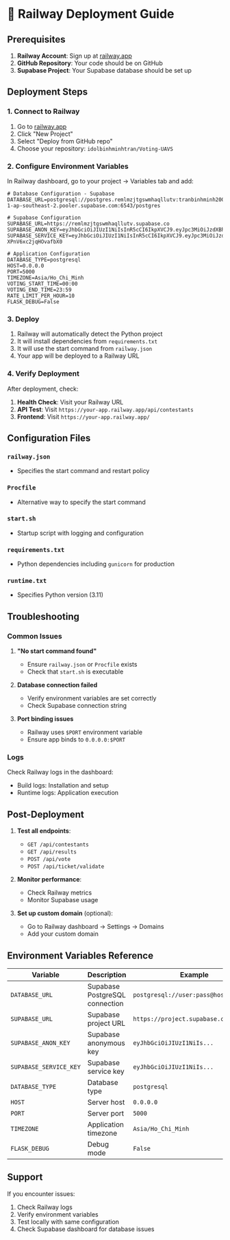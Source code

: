 # 🚀 Railway Deployment Guide

## Prerequisites

1. **Railway Account**: Sign up at [railway.app](https://railway.app)
2. **GitHub Repository**: Your code should be on GitHub
3. **Supabase Project**: Your Supabase database should be set up

## Deployment Steps

### 1. Connect to Railway

1. Go to [railway.app](https://railway.app)
2. Click "New Project"
3. Select "Deploy from GitHub repo"
4. Choose your repository: `idolbinhminhtran/Voting-UAVS`

### 2. Configure Environment Variables

In Railway dashboard, go to your project → Variables tab and add:

```env
# Database Configuration - Supabase
DATABASE_URL=postgresql://postgres.remlmzjtgswmhaqllutv:tranbinhminh2003@aws-1-ap-southeast-2.pooler.supabase.com:6543/postgres

# Supabase Configuration
SUPABASE_URL=https://remlmzjtgswmhaqllutv.supabase.co
SUPABASE_ANON_KEY=eyJhbGciOiJIUzI1NiIsInR5cCI6IkpXVCJ9.eyJpc3MiOiJzdXBhYmFzZSIsInJlZiI6InJlbWxtemp0Z3N3bWhhcWxsdXR2Iiwicm9sZSI6ImFub24iLCJpYXQiOjE3NTYxMTgxMzksImV4cCI6MjA3MTY5NDEzOX0.HdPPo9YD7CyuyvUY_au2DlK2lP7N03MAN_TV4uTM0_w
SUPABASE_SERVICE_KEY=eyJhbGciOiJIUzI1NiIsInR5cCI6IkpXVCJ9.eyJpc3MiOiJzdXBhYmFzZSIsInJlZiI6InJlbWxtemp0Z3N3bWhhcWxsdXR2Iiwicm9sZSI6InNlcnZpY2Vfcm9sZSIsImlhdCI6MTc1NjExODEzOSwiZXhwIjoyMDcxNjk0MTM5fQ.IJFxOepxCwpN0KT8ZqaTeh1r-XPnV6xc2jqHOvafbX0

# Application Configuration
DATABASE_TYPE=postgresql
HOST=0.0.0.0
PORT=5000
TIMEZONE=Asia/Ho_Chi_Minh
VOTING_START_TIME=00:00
VOTING_END_TIME=23:59
RATE_LIMIT_PER_HOUR=10
FLASK_DEBUG=False
```

### 3. Deploy

1. Railway will automatically detect the Python project
2. It will install dependencies from `requirements.txt`
3. It will use the start command from `railway.json`
4. Your app will be deployed to a Railway URL

### 4. Verify Deployment

After deployment, check:

1. **Health Check**: Visit your Railway URL
2. **API Test**: Visit `https://your-app.railway.app/api/contestants`
3. **Frontend**: Visit `https://your-app.railway.app/`

## Configuration Files

### `railway.json`
- Specifies the start command and restart policy

### `Procfile`
- Alternative way to specify the start command

### `start.sh`
- Startup script with logging and configuration

### `requirements.txt`
- Python dependencies including `gunicorn` for production

### `runtime.txt`
- Specifies Python version (3.11)

## Troubleshooting

### Common Issues

1. **"No start command found"**
   - Ensure `railway.json` or `Procfile` exists
   - Check that `start.sh` is executable

2. **Database connection failed**
   - Verify environment variables are set correctly
   - Check Supabase connection string

3. **Port binding issues**
   - Railway uses `$PORT` environment variable
   - Ensure app binds to `0.0.0.0:$PORT`

### Logs

Check Railway logs in the dashboard:
- Build logs: Installation and setup
- Runtime logs: Application execution

## Post-Deployment

1. **Test all endpoints**:
   - `GET /api/contestants`
   - `GET /api/results`
   - `POST /api/vote`
   - `POST /api/ticket/validate`

2. **Monitor performance**:
   - Check Railway metrics
   - Monitor Supabase usage

3. **Set up custom domain** (optional):
   - Go to Railway dashboard → Settings → Domains
   - Add your custom domain

## Environment Variables Reference

| Variable | Description | Example |
|----------|-------------|---------|
| `DATABASE_URL` | Supabase PostgreSQL connection | `postgresql://user:pass@host:port/db` |
| `SUPABASE_URL` | Supabase project URL | `https://project.supabase.co` |
| `SUPABASE_ANON_KEY` | Supabase anonymous key | `eyJhbGciOiJIUzI1NiIs...` |
| `SUPABASE_SERVICE_KEY` | Supabase service key | `eyJhbGciOiJIUzI1NiIs...` |
| `DATABASE_TYPE` | Database type | `postgresql` |
| `HOST` | Server host | `0.0.0.0` |
| `PORT` | Server port | `5000` |
| `TIMEZONE` | Application timezone | `Asia/Ho_Chi_Minh` |
| `FLASK_DEBUG` | Debug mode | `False` |

## Support

If you encounter issues:
1. Check Railway logs
2. Verify environment variables
3. Test locally with same configuration
4. Check Supabase dashboard for database issues
